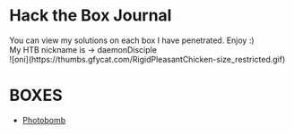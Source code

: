 <h1 allign = center> Hack the Box Journal</h1>
You can view my solutions on each box I have penetrated. Enjoy :) <br/>
My HTB nickname is -> daemonDisciple<br/>
![oni](https://thumbs.gfycat.com/RigidPleasantChicken-size_restricted.gif)
<br/>

# BOXES
- [Photobomb](/Boxes/Photobomb.md)
